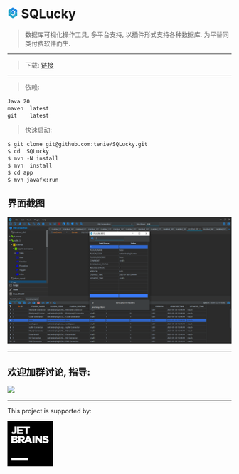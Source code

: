 
# <img src="https://github.com/tenie/SQLucky/blob/0a5b2709f6a65774458ccee2aa4d81d8b7006a84/app/src/main/resources/icon/24.png" >   SQLucky

> 数据库可视化操作工具, 多平台支持, 以插件形式支持各种数据库.
为平替同类付费软件而生.

---

> 下载:
   [链接](https://github.com/tenie/SQLucky/releases/)
---

> 依赖:

    Java 20 
    maven  latest
    git    latest
    
> 快速启动:
   
     
    $ git clone git@github.com:tenie/SQLucky.git
    $ cd  SQLucky
    $ mvn -N install
    $ mvn  install
    $ cd app
    $ mvn javafx:run



## 界面截图 ## 
<img src="https://github.com/tenie/SQLucky/blob/main/demo.png" width="800px"> 

---

## 欢迎加群讨论, 指导: ## 
<img src="https://github.com/tenie/SQLucky/assets/13869926/5946878b-1ea5-47f9-826a-62f346c16379" width="200px"> 
    
---
This project is supported by:

<img src="https://github.com/tenie/SQLucky/blob/5af1c1e2b48fb012ff4f14508be0089ddefb65cc/app/src/main/resources/icon/jetbrains.svg"> 

